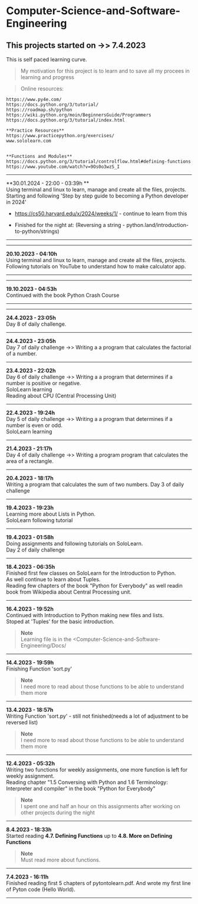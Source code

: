 # Computer-Science-and-Software-Engineering
## This projects started on ->> 7.4.2023 

This is self paced learning curve.

>   My motivation for this project is to learn and to save all my procees in learning and progress

>   Online resources:
 
    https://www.py4e.com/
    https://docs.python.org/3/tutorial/
    https://roadmap.sh/python
    https://wiki.python.org/moin/BeginnersGuide/Programmers
    https://docs.python.org/3/tutorial/index.html

    **Practice Resources**
    https://www.practicepython.org/exercises/
    www.sololearn.com


    **Functions and Modules**
    https://docs.python.org/3/tutorial/controlflow.html#defining-functions
    https://www.youtube.com/watch?v=9Os0o3wzS_I

---

  **30.01.2024 - 22:00 - 03:39h **      
Using terminal and linux to learn, manage and create all the files, projects.
Starting and following 'Step by step guide to becoming a Python developer in 2024'
- https://cs50.harvard.edu/x/2024/weeks/1/ - continue to learn from this

- Finished for the night at:
	(Reversing a string - python.land/introduction-to-python/strings)

---

---

  **20.10.2023 - 04:10h**      
Using terminal and linux to learn, manage and create all the files, projects.
Following tutorials on YouTube to understand how to make calculator app.

---

---

  **19.10.2023 - 04:53h**      
Continued with the book Python Crash Course 

---

---

  **24.4.2023 - 23:05h**      
Day 8 of daily challenge. 

---

  **24.4.2023 - 23:05h**      
Day 7 of daily challenge ->> Writing a a program that calculates the factorial of a number. 


---

  **23.4.2023 - 22:02h**      
Day 6 of daily challenge ->> Writing a a program that determines if a number is positive or negative.  
SoloLearn learning                 
Reading about CPU (Central Processing Unit)

---

  **22.4.2023 - 19:24h**      
Day 5 of daily challenge ->> Writing a a program that determines if a number is even or odd.  
SoloLearn learning

---

  **21.4.2023 - 21:17h**      
Day 4 of daily challenge ->> Writing a program program that calculates the area of a rectangle. 

---

  **20.4.2023 - 18:17h**      
Writing a program that calculates the sum of two numbers. 
Day 3 of daily challenge

---

  **19.4.2023 - 19:23h**      
Learning more about Lists in Python.                        
SoloLearn following tutorial

---

  **19.4.2023 - 01:58h**      
Doing assignments and following tutorials on SoloLearn.                        
Day 2 of daily challenge

---

  **18.4.2023 - 06:35h**        
Finished first few classes on SoloLearn for the Introduction to Python.         
As well continue to learn about Tuples.        
Reading few chapters of the book "Python for Everybody" as well readin book from Wikipedia about Central Processing unit.       

---

  **16.4.2023 - 19:52h**       
Continued with Introduction to Python making new files and lists.       
Stoped at 'Tuples' for the basic introduction.       

> **Note**        
> Learning file is in the <Computer-Science-and-Software-Engineering/Docs/

---

  **14.4.2023 - 19:59h**       
Finishing Function 'sort.py' 

> **Note**         
> I need more to read about those functions to be able to understand them more

---

  **13.4.2023 - 18:57h**        
Writing Function 'sort.py' - still not finished(needs a lot of adjustment to be reversed list) 

> **Note**             
> I need more to read about those functions to be able to understand them more

---

  **12.4.2023 - 05:32h**        
Writing two functions for weekly assignments, one more function is left for weekly assignment.        
Reading chapter "1.5 Conversing with Python and 1.6 Terminology: Interpreter and compiler" in the book "Python for Everybody"         

> **Note**          
> I spent one and half an hour on this assignments after working on other projects during the night

---

 **8.4.2023 - 18:33h**            
   Started reading  **4.7. Defining Functions**  up to **4.8. More on Defining Functions** 

> **Note**            
>  Must read more about functions.

---

   **7.4.2023 - 16:11h**              
    Finished reading first 5 chapters of pytontolearn.pdf. And wrote my first line of Pyton code (Hello World).

---
